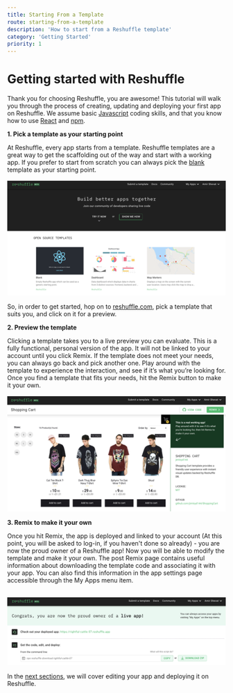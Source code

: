 ```yaml
---
title: Starting From a Template
route: starting-from-a-template
description: 'How to start from a Reshuffle template'
category: 'Getting Started'
priority: 1
---
```



# Getting started with Reshuffle

Thank you for choosing Reshuffle, you are awesome! This tutorial will walk you through the process of creating, updating and deploying your first app on Reshuffle. We assume basic [Javascript](https://www.w3schools.com/js/) coding skills, and that you know how to use [React](https://reactjs.org/) and [npm](https://www.npmjs.com/).

**1. Pick a template as your starting point**

At Reshuffle, every app starts from a template. Reshuffle templates are a great way to get the scaffolding out of the way and start with a working app. If you prefer to start from scratch you can always pick the [blank](https://reshuffle.com/template/blank) template as your starting point. 
<br><br>
<img src="https://raw.githubusercontent.com/binaris/dev-docs-content/master/assets/getting-started1.png?token=AAR6X626J5Q33VOETDCBBAC5S3ACA" alt="drawing" style="width:600px;"/>

So, in order to get started, hop on to [reshuffle.com](https://reshuffle.com/), pick a template that suits you, and click on it for a preview.

**2. Preview the template** 

Clicking a template takes you to a live preview you can evaluate. This is a fully functional, personal version of the app. It will not be linked to your account until you click Remix. If the template does not meet your needs, you can always go back and pick another one. Play around with the template to experience the interaction, and see if it’s what you’re looking for. Once you find a template that fits your needs, hit the Remix button to make it your own. 
<br><br>
<img src="https://raw.githubusercontent.com/binaris/dev-docs-content/master/assets/getting-started2.png?token=AAR6X63QHNNINGGIEAR6DN25S3AU6" alt="drawing" style="width:600px;"/>


**3. Remix to make it your own**

Once you hit Remix, the app is deployed and linked to your account (At this point, you will be asked to log-in, if you haven't done so already) - you are now the proud owner of a Reshuffle app! Now you will be able to modify the template and make it your own. The post Remix page contains useful information about downloading the template code and associating it with your app. You can also find this information in the app settings page accessible through the My Apps menu item.
<br><br>

<img src="https://raw.githubusercontent.com/binaris/dev-docs-content/master/assets/getting-started3.png?token=AAR6X626MRZ3MKHKMNGKQKC5S3BHE" alt="drawing" style="width:600px;"/>

In the [next sections](https://dev.reshuffle.app/running-locally), we will cover editing your app and deploying it on Reshuffle.



